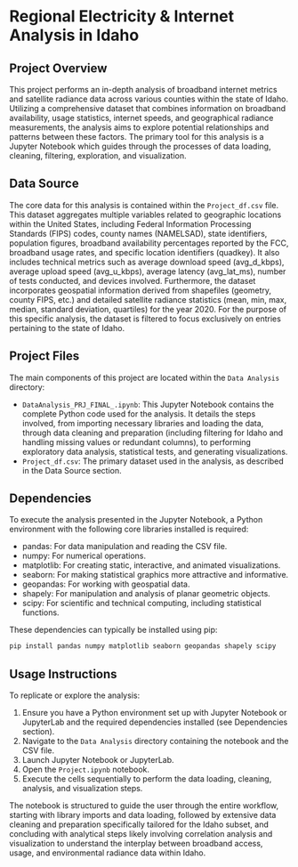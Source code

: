 # Regional Electricity & Internet Analysis in Idaho

## Project Overview

This project performs an in-depth analysis of broadband internet metrics and satellite radiance data across various counties within the state of Idaho. Utilizing a comprehensive dataset that combines information on broadband availability, usage statistics, internet speeds, and geographical radiance measurements, the analysis aims to explore potential relationships and patterns between these factors. The primary tool for this analysis is a Jupyter Notebook which guides through the processes of data loading, cleaning, filtering, exploration, and visualization.

## Data Source

The core data for this analysis is contained within the `Project_df.csv` file. This dataset aggregates multiple variables related to geographic locations within the United States, including Federal Information Processing Standards (FIPS) codes, county names (NAMELSAD), state identifiers, population figures, broadband availability percentages reported by the FCC, broadband usage rates, and specific location identifiers (quadkey). It also includes technical metrics such as average download speed (avg_d_kbps), average upload speed (avg_u_kbps), average latency (avg_lat_ms), number of tests conducted, and devices involved. Furthermore, the dataset incorporates geospatial information derived from shapefiles (geometry, county FIPS, etc.) and detailed satellite radiance statistics (mean, min, max, median, standard deviation, quartiles) for the year 2020. For the purpose of this specific analysis, the dataset is filtered to focus exclusively on entries pertaining to the state of Idaho.

## Project Files

The main components of this project are located within the `Data Analysis` directory:

*   `DataAnalysis_PRJ_FINAL_.ipynb`: This Jupyter Notebook contains the complete Python code used for the analysis. It details the steps involved, from importing necessary libraries and loading the data, through data cleaning and preparation (including filtering for Idaho and handling missing values or redundant columns), to performing exploratory data analysis, statistical tests, and generating visualizations.
*   `Project_df.csv`: The primary dataset used in the analysis, as described in the Data Source section.

## Dependencies

To execute the analysis presented in the Jupyter Notebook, a Python environment with the following core libraries installed is required:

*   pandas: For data manipulation and reading the CSV file.
*   numpy: For numerical operations.
*   matplotlib: For creating static, interactive, and animated visualizations.
*   seaborn: For making statistical graphics more attractive and informative.
*   geopandas: For working with geospatial data.
*   shapely: For manipulation and analysis of planar geometric objects.
*   scipy: For scientific and technical computing, including statistical functions.

These dependencies can typically be installed using pip:

```bash
pip install pandas numpy matplotlib seaborn geopandas shapely scipy
```
## Usage Instructions

To replicate or explore the analysis:

1.  Ensure you have a Python environment set up with Jupyter Notebook or JupyterLab and the required dependencies installed (see Dependencies section).
2.  Navigate to the `Data Analysis` directory containing the notebook and the CSV file.
3.  Launch Jupyter Notebook or JupyterLab.
4.  Open the `Project.ipynb` notebook.
5.  Execute the cells sequentially to perform the data loading, cleaning, analysis, and visualization steps.

The notebook is structured to guide the user through the entire workflow, starting with library imports and data loading, followed by extensive data cleaning and preparation specifically tailored for the Idaho subset, and concluding with analytical steps likely involving correlation analysis and visualization to understand the interplay between broadband access, usage, and environmental radiance data within Idaho.

